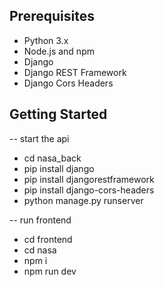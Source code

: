 ## Prerequisites

- Python 3.x
- Node.js and npm
- Django
- Django REST Framework
- Django Cors Headers

## Getting Started

-- start the api
- cd nasa_back
- pip install django
- pip install djangorestframework
- pip install django-cors-headers
- python manage.py runserver

-- run frontend
- cd frontend
- cd nasa
- npm i
- npm run dev
